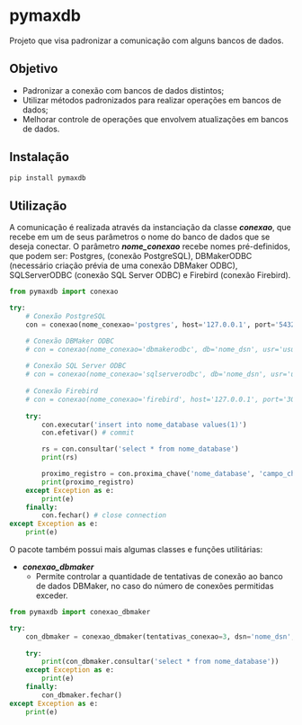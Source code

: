 # pymaxdb
Projeto que visa padronizar a comunicação com alguns bancos de dados.

## Objetivo
- Padronizar a conexão com bancos de dados distintos; 
- Utilizar métodos padronizados para realizar operações em bancos de dados;
- Melhorar controle de operações que envolvem atualizações em bancos de dados.

## Instalação
```sh
pip install pymaxdb
```

## Utilização
A comunicação é realizada através da instanciação da classe ***conexao***, que recebe em um de seus parâmetros o nome do banco de dados que se deseja conectar. O parâmetro ***nome_conexao*** recebe nomes pré-definidos, que podem ser: Postgres, (conexão PostgreSQL), DBMakerODBC (necessário criação prévia de uma conexão DBMaker ODBC), SQLServerODBC (conexão SQL Server ODBC) e Firebird (conexão Firebird).

```python
from pymaxdb import conexao

try:
    # Conexão PostgreSQL
    con = conexao(nome_conexao='postgres', host='127.0.0.1', port='5432', db='nome_database', usr='usuário', pwd='senha')

    # Conexão DBMaker ODBC
    # con = conexao(nome_conexao='dbmakerodbc', db='nome_dsn', usr='usuário', pwd='senha')  
    
    # Conexão SQL Server ODBC
    # con = conexao(nome_conexao='sqlserverodbc', db='nome_dsn', usr='usuário', pwd='senha')
    
    # Conexão Firebird
    # con = conexao(nome_conexao='firebird', host='127.0.0.1', port='3050', db='/caminho_database/nome_database.fdb', usr='usuário', pwd='senha')
    
    try:
        con.executar('insert into nome_database values(1)') 
        con.efetivar() # commit

        rs = con.consultar('select * from nome_database')
        print(rs)

        proximo_registro = con.proxima_chave('nome_database', 'campo_chave')
        print(proximo_registro)
    except Exception as e:
        print(e)
    finally:
        con.fechar() # close connection       
except Exception as e:    
    print(e)
```

O pacote também possui mais algumas classes e funções utilitárias:

- ***conexao_dbmaker***
  - Permite controlar a quantidade de tentativas de conexão ao banco de dados DBMaker, no caso do número de conexões permitidas exceder.

```python
from pymaxdb import conexao_dbmaker

try:
    con_dbmaker = conexao_dbmaker(tentativas_conexao=3, dsn='nome_dsn', usr='usuário', pwd='senha').conectar()
    
    try:
        print(con_dbmaker.consultar('select * from nome_database'))        
    except Exception as e:
        print(e)
    finally:
        con_dbmaker.fechar()
except Exception as e:
    print(e)
```